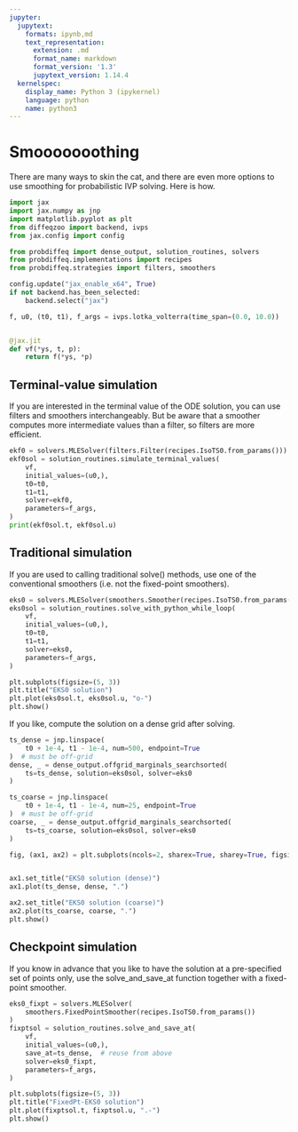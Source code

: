 ```yaml
---
jupyter:
  jupytext:
    formats: ipynb,md
    text_representation:
      extension: .md
      format_name: markdown
      format_version: '1.3'
      jupytext_version: 1.14.4
  kernelspec:
    display_name: Python 3 (ipykernel)
    language: python
    name: python3
---
```


# Smooooooothing

There are many ways to skin the cat, and there are even more options to use smoothing for probabilistic IVP solving.
Here is how.


```python
import jax
import jax.numpy as jnp
import matplotlib.pyplot as plt
from diffeqzoo import backend, ivps
from jax.config import config

from probdiffeq import dense_output, solution_routines, solvers
from probdiffeq.implementations import recipes
from probdiffeq.strategies import filters, smoothers

config.update("jax_enable_x64", True)
if not backend.has_been_selected:
    backend.select("jax")
```

```python
f, u0, (t0, t1), f_args = ivps.lotka_volterra(time_span=(0.0, 10.0))


@jax.jit
def vf(*ys, t, p):
    return f(*ys, *p)
```

## Terminal-value simulation

If you are interested in the terminal value of the ODE solution, you can use filters and smoothers interchangeably.
But be aware that a smoother computes more intermediate values than a filter, so filters are more efficient.

```python
ekf0 = solvers.MLESolver(filters.Filter(recipes.IsoTS0.from_params()))
ekf0sol = solution_routines.simulate_terminal_values(
    vf,
    initial_values=(u0,),
    t0=t0,
    t1=t1,
    solver=ekf0,
    parameters=f_args,
)
print(ekf0sol.t, ekf0sol.u)
```

## Traditional simulation

If you are used to calling traditional solve() methods, use one of the conventional smoothers (i.e. not the fixed-point smoothers).

```python
eks0 = solvers.MLESolver(smoothers.Smoother(recipes.IsoTS0.from_params()))
eks0sol = solution_routines.solve_with_python_while_loop(
    vf,
    initial_values=(u0,),
    t0=t0,
    t1=t1,
    solver=eks0,
    parameters=f_args,
)

plt.subplots(figsize=(5, 3))
plt.title("EKS0 solution")
plt.plot(eks0sol.t, eks0sol.u, "o-")
plt.show()
```

If you like, compute the solution on a dense grid after solving.

```python
ts_dense = jnp.linspace(
    t0 + 1e-4, t1 - 1e-4, num=500, endpoint=True
)  # must be off-grid
dense, _ = dense_output.offgrid_marginals_searchsorted(
    ts=ts_dense, solution=eks0sol, solver=eks0
)

ts_coarse = jnp.linspace(
    t0 + 1e-4, t1 - 1e-4, num=25, endpoint=True
)  # must be off-grid
coarse, _ = dense_output.offgrid_marginals_searchsorted(
    ts=ts_coarse, solution=eks0sol, solver=eks0
)

fig, (ax1, ax2) = plt.subplots(ncols=2, sharex=True, sharey=True, figsize=(8, 3))


ax1.set_title("EKS0 solution (dense)")
ax1.plot(ts_dense, dense, ".")

ax2.set_title("EKS0 solution (coarse)")
ax2.plot(ts_coarse, coarse, ".")
plt.show()
```

## Checkpoint simulation

If you know in advance that you like to have the solution at a pre-specified set of points only,
use the solve_and_save_at function together with a fixed-point smoother.

```python
eks0_fixpt = solvers.MLESolver(
    smoothers.FixedPointSmoother(recipes.IsoTS0.from_params())
)
fixptsol = solution_routines.solve_and_save_at(
    vf,
    initial_values=(u0,),
    save_at=ts_dense,  # reuse from above
    solver=eks0_fixpt,
    parameters=f_args,
)

plt.subplots(figsize=(5, 3))
plt.title("FixedPt-EKS0 solution")
plt.plot(fixptsol.t, fixptsol.u, ".-")
plt.show()
```
